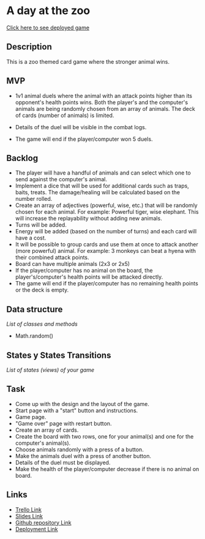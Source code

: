 # A day at the zoo

[Click here to see deployed game](http://github.com)

## Description
This is a zoo themed card game where the stronger animal wins.


## MVP
- 1v1 animal duels where the animal with an attack points higher than its opponent's health points wins. Both the player's and the computer's animals are being randomly chosen from an array of animals. The deck of cards (number of animals) is limited.

- Details of the duel will be visible in the combat logs.

- The game will end if the player/computer won 5 duels.

## Backlog
- The player will have a handful of animals and can select which one to send against the computer's animal. 
- Implement a dice that will be used for additional cards such as traps, baits, treats. The damage/healing will be calculated based on the number rolled.
- Create an array of adjectives (powerful, wise, etc.) that will be randomly chosen for each animal. For example: Powerful tiger, wise elephant. This will increase the replayability without adding new animals.
- Turns will be added.
- Energy will be added (based on the number of turns) and each card will have a cost.
- It will be possible to group cards and use them at once to attack another (more powerful) animal. For example: 3 monkeys can beat a hyena with their combined attack points.
- Board can have multiple animals (2x3 or 2x5)
- If the player/computer has no animal on the board, the player's/computer's health points will be attacked directly. 
- The game will end if the player/computer has no remaining health points or the deck is empty.

## Data structure
_List of classes and methods_
- Math.random()


## States y States Transitions
_List of states (views) of your game_


## Task
- Come up with the design and the layout of the game.
- Start page with a "start" button and instructions.
- Game page.
- "Game over" page with restart button.
- Create an array of cards.
- Create the board with two rows, one for your animal(s) and one for the computer's animal(s).
- Choose animals randomly with a press of a button.
- Make the animals duel with a press of another button.
- Details of the duel must be displayed.
- Make the health of the player/computer decrease if there is no animal on board.


## Links

- [Trello Link](https://trello.com/b/jSezAEhi/1st-project)
- [Slides Link](http://slides.com)
- [Github repository Link](https://github.com/petrovanistvan/a-day-at-the-zoo)
- [Deployment Link](http://github.com)